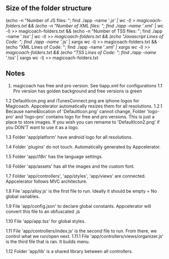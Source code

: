 ## Size of the folder structure
(echo -n "Number of JS files:  "; find ./app -name '*.js' | wc -l) > magicoach-folders.txt &&
(echo -n "Number of XML files: "; find ./app -name '*.xml' | wc -l) >> magicoach-folders.txt &&
(echo -n "Number of TSS files: "; find ./app -name '*.tss' | wc -l) >> magicoach-folders.txt &&
(echo "Javascript Lines of Code: "; find ./app -name '*.js' | xargs wc -l) >> magicoach-folders.txt &&
(echo "XML Lines of Code: "; find ./app -name '*.xml' | xargs wc -l) >> magicoach-folders.txt &&
(echo "TSS Lines of Code: "; find ./app -name '*.tss' | xargs wc -l) >> magicoach-folders.txt

## Notes
1. magicoach has free and pro version. See tiapp.xml for configurations
1.1 Pro version has golden background and free versions is green

1.2 DefaultIcon.png and iTunesConnect.png are iphone logos for Magicoach. Appcelerator automatically resizes them for all resolutions.
1.2.1 Because name&location of 'DefaultIcon.png' cannot change, Folder 'logo-pro' and 'logo-pro' contains logo for free and pro versions.
This is just a place to store images. If you wish you can remame to 'DefaultIcon2.png' if you DON'T want to use it as a logo.

1.3 Folder 'app/platform' have android logo for all resolutions.

1.4 Folder 'plugins' do not touch. Automatically generated by Appcelerator.

1.5 Folder 'app/i18n' has the language settings.

1.6 Folder 'app/assets' has all the images and the custom font.

1.7 Folder 'app/controllers', 'app/styles', 'app/views' are connected. Appcelerator follows MVC architecture.

1.8 File 'app/alloy.js' is the first file to run. Ideally it should be empty = No global variables.

1.9 File 'app/config.json' to declare global constants. Appcelerator will convert this file to an obfuscated .js

1.10 File 'app/app.tss' for global styles.

1.11 File 'app/controllers/index.js' is the second file to run. From there, we control what we run/open next.
1.11.1 File 'app/controllers/views/organizer.js' is the third file that is ran. It builds menu.

1.12 Folder 'app/lib' is a shared library between all controllers.